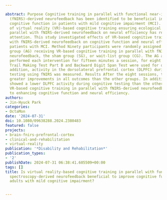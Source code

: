 ---
abstract: Purpose Cognitive training in parallel with functional near-infrared spectroscopy
  (fNIRS)-derived neurofeedback has been identified to be beneficial in enhancing
  cognitive function in patients with mild cognitive impairment (MCI). However, effects
  of virtual reality (VR)-based cognitive training ensuring ecological validity in
  parallel with fNIRS-derived neurofeedback on neural efficiency has received little
  attention. This study investigated effects of VR-based cognitive training in parallel
  with fNIRS-derived neurofeedback on cognitive function and neural efficiency in
  patients with MCI. Method Ninety participants were randomly assigned into the active
  group (AG) receiving VR-based cognitive training in parallel with fNIRS-derived
  neurofeedback, the sham group (SG), or wait-list group (CG). The AG and SG group
  performed each intervention for fifteen minutes a session, for eight sessions. The
  Trail Making Test Part B and Backward Digit Span Test were used for outcomes. In
  addition, activity in the dorsolateral prefrontal cortex (DLPFC) during cognitive
  testing using fNIRS was measured. Results After the eight sessions, the AG achieved
  greater improvements in all outcomes than the other groups. In addition, the AG
  showed a lower DLPFC activity during cognitive testing than the other groups. Conclusions
  VR-based cognitive training in parallel with fNIRS-derived neurofeedback is superior
  to enhancing cognitive function and neural efficiency.
authors:
- Jin-Hyuck Park
categories:
- OctaMon
date: '2024-07-31'
doi: 10.1080/09638288.2024.2380483
featured: false
projects:
- brain-fnirs-prefrontal-cortex
- clinical-and-rehabilitation
- virtual-reality
publication: '*Disability and Rehabilitation*'
publication_types:
- '2'
publishDate: 2024-07-31 06:38:41.605509+00:00
tags: []
title: Is virtual reality-based cognitive training in parallel with functional near-infrared
  spectroscopy-derived neurofeedback beneficial to improve cognitive function in older
  adults with mild cognitive impairment?

---
